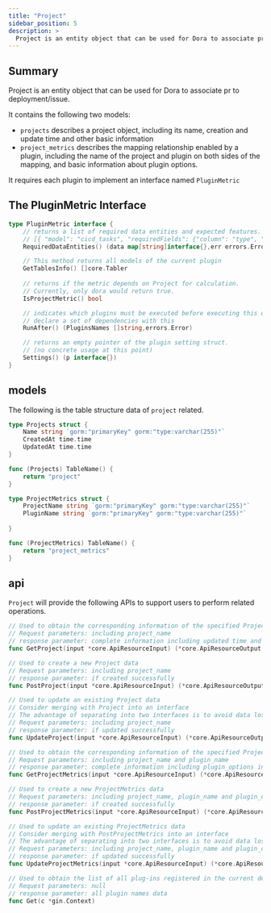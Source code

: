 ```yaml
---
title: "Project"
sidebar_position: 5
description: >
  Project is an entity object that can be used for Dora to associate pr to deployment/issue.
---
```


## Summary
Project is an entity object that can be used for Dora to associate pr to deployment/issue.

It contains the following two models:
 - `projects` describes a project object, including its name, creation and update time and other basic information
 - `project_metrics` describes the mapping relationship enabled by a plugin, including the name of the project and plugin on both sides of the mapping, and basic information about plugin options.
 
It requires each plugin to implement an interface named `PluginMetric`

## The PluginMetric Interface


```go
type PluginMetric interface {
    // returns a list of required data entities and expected features.
    // [{ "model": "cicd_tasks", "requiredFields": {"column": "type", "execptedValue": "Deployment"}}, ...]
    RequiredDataEntities() (data map[string]interface{},err errors.Error)

    // This method returns all models of the current plugin
    GetTablesInfo() []core.Tabler
    
    // returns if the metric depends on Project for calculation. 
    // Currently, only dora would return true.
    IsProjectMetric() bool

    // indicates which plugins must be executed before executing this one. 
    // declare a set of dependencies with this
    RunAfter() (PluginsNames []string,errors.Error)

    // returns an empty pointer of the plugin setting struct.
    // (no concrete usage at this point)
    Settings() (p interface{})
}
```

## models

The following is the  table structure data of `project` related.

```go
type Projects struct {
    Name string `gorm:"primaryKey" gorm:"type:varchar(255)"`
    CreatedAt time.time
    UpdatedAt time.time
}

func (Projects) TableName() {
    return "project"
}

type ProjectMetrics struct { 
    ProjectName string `gorm:"primaryKey" gorm:"type:varchar(255)"`
    PluginName string `gorm:"primaryKey" gorm:"type:varchar(255)"`
    
}

func (ProjectMetrics) TableName() {
    return "project_metrics"
}
```

## api

`Project` will provide the following APIs to support users to perform related operations.

```go
// Used to obtain the corresponding information of the specified Project
// Request parameters: including project_name
// response parameter: complete information including updated time and created time information of Project
func GetProject(input *core.ApiResourceInput) (*core.ApiResourceOutput, errors.Error)

// Used to create a new Project data
// Request parameters: including project_name
// response parameter: if created successfully
func PostProject(input *core.ApiResourceInput) (*core.ApiResourceOutput,errors.Error)

// Used to update an existing Project data
// Consider merging with Project into an interface
// The advantage of separating into two interfaces is to avoid data loss caused by misoperation coverage
// Request parameters: including project_name
// response parameter: if updated successfully
func UpdateProject(input *core.ApiResourceInput) (*core.ApiResourceOutput,errors.Error)

// Used to obtain the corresponding information of the specified ProjectMetrics
// Request parameters: including project_name and plugin_name
// response parameter: complete information including plugin_options information of ProjectMetrics
func GetProjectMetrics(input *core.ApiResourceInput) (*core.ApiResourceOutput, errors.Error)

// Used to create a new ProjectMetrics data
// Request parameters: including project_name, plugin_name and plugin_options
// response parameter: if created successfully
func PostProjectMetrics(input *core.ApiResourceInput) (*core.ApiResourceOutput,errors.Error)

// Used to update an existing ProjectMetrics data
// Consider merging with PostProjectMetrics into an interface
// The advantage of separating into two interfaces is to avoid data loss caused by misoperation coverage
// Request parameters: including project_name, plugin_name and plugin_options
// response parameter: if updated successfully
func UpdateProjectMetrics(input *core.ApiResourceInput) (*core.ApiResourceOutput,errors.Error)

// Used to obtain the list of all plug-ins registered in the current devlake
// Request parameters: null
// response parameter: all plugin names data
func Get(c *gin.Context)
```


